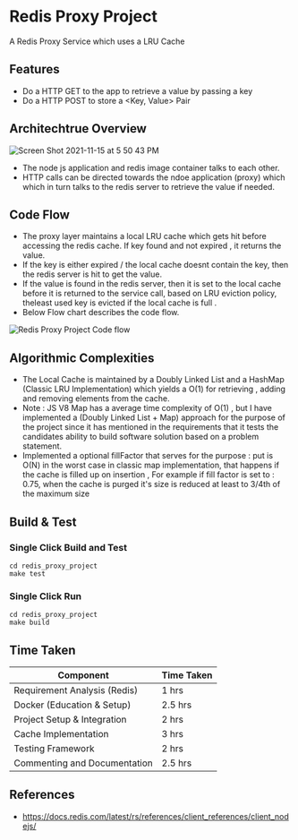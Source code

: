 # Redis Proxy Project

A Redis Proxy Service which uses a LRU Cache

## Features

- Do a HTTP GET to the app to retrieve a value by passing a key
- Do a HTTP POST to store a <Key, Value> Pair

## Architechtrue Overview

![Screen Shot 2021-11-15 at 5 50 43 PM](https://user-images.githubusercontent.com/93060191/141865190-58ed9715-076f-43a2-8de7-f64fb436b732.png)

- The node js application and redis image container talks to each other.
- HTTP calls can be directed towards the ndoe application (proxy) which  which in turn talks to the redis server to retrieve the value if needed.


## Code Flow

- The proxy layer maintains a local LRU cache which gets hit before accessing the redis cache. If key found and not expired , it returns the value.
- If the key is either expired / the local cache doesnt contain the key, then the redis server is hit to get the value.
- If the value is found in the redis server, then it is set to the local cache before it is returned to the service call, based on LRU eviction policy, theleast used key is evicted if the local cache is full . 
- Below Flow chart describes the code flow.

![Redis Proxy Project Code flow](https://user-images.githubusercontent.com/93060191/141868801-9dd18d67-13f8-44c0-8a51-37e54a394573.jpeg)


## Algorithmic Complexities 

- The Local Cache is maintained by a Doubly Linked List and a HashMap (Classic LRU Implementation) which yields a O(1) for retrieving , adding and removing elements from the cache. 
- Note : JS V8 Map has a average time complexity of O(1) , but I have implemented a (Doubly Linked List + Map) approach for the purpose of the project since it has mentioned in the requirements that it tests the candidates ability to build software solution based on a problem statement. 
- Implemented a optional fillFactor that serves for the purpose : put is O(N) in the worst case in classic map implementation, that happens if the cache is filled up on insertion , For example if fill factor is set to : 0.75, when the cache is purged it's size is reduced at least to 3/4th of the maximum size


## Build & Test

### Single Click Build and Test
```
cd redis_proxy_project
make test
```
### Single Click Run
```
cd redis_proxy_project
make build
```

## Time Taken

Component | Time Taken |
--- | --- | 
Requirement Analysis (Redis)   | 1 hrs | 
Docker (Education & Setup)    | 2.5 hrs | 
Project Setup & Integration | 2 hrs |
Cache Implementation | 3 hrs |
Testing Framework    | 2 hrs |
Commenting and Documentation | 2.5 hrs |

## References

- https://docs.redis.com/latest/rs/references/client_references/client_nodejs/
